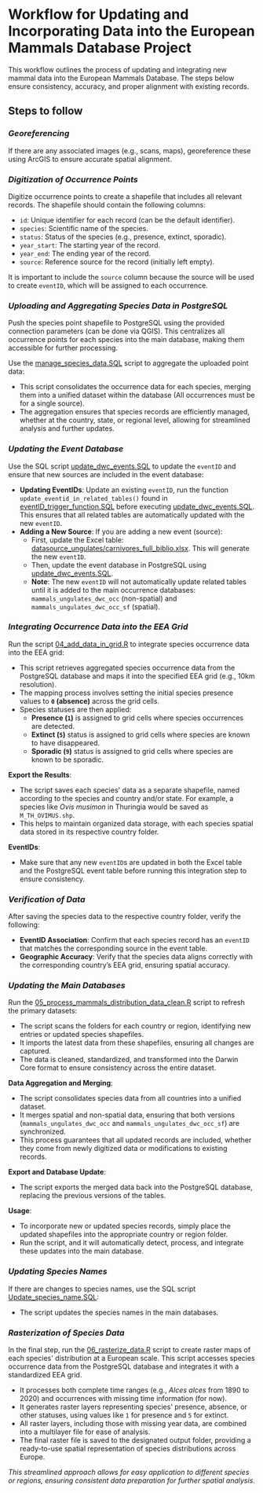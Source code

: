 
# Workflow for Updating and Incorporating Data into the European Mammals Database Project

This workflow outlines the process of updating and integrating new mammal data into the European Mammals Database. The steps below ensure consistency, accuracy, and proper alignment with existing records.

## **Steps to follow**

### *Georeferencing*

If there are any associated images (e.g., scans, maps), georeference these using ArcGIS to ensure accurate spatial alignment.

### *Digitization of Occurrence Points*

Digitize occurrence points to create a shapefile that includes all relevant records. The shapefile should contain the following columns:
- `id`: Unique identifier for each record (can be the default identifier).
- `species`: Scientific name of the species.
- `status`: Status of the species (e.g., presence, extinct, sporadic).
- `year_start`: The starting year of the record.
- `year_end`: The ending year of the record.
- `source`: Reference source for the record (initially left empty).

It is important to include the `source` column because the source will be used to create `eventID`, which will be assigned to each occurrence.

### *Uploading and Aggregating Species Data in PostgreSQL*

Push the species point shapefile to PostgreSQL using the provided connection parameters (can be done via QGIS). This centralizes all occurrence points for each species into the main database, making them accessible for further processing.

Use the [manage_species_data.SQL](code/SQL/manage_species_data.sql) script to aggregate the uploaded point data:
- This script consolidates the occurrence data for each species, merging them into a unified dataset within the database (All occurrences must be for a single source).
- The aggregation ensures that species records are efficiently managed, whether at the country, state, or regional level, allowing for streamlined analysis and further updates.

### *Updating the Event Database*

Use the SQL script [update_dwc_events.SQL](code/SQL/update_dwc_events.sql) to update the `eventID` and ensure that new sources are included in the event database:
- **Updating EventIDs**: Update an existing `eventID`, run the function `update_eventid_in_related_tables()` found in [eventID_trigger_function.SQL](code/SQL/eventId_trigger_function.sql) before executing [update_dwc_events.SQL](code/SQL/update_dwc_events.sql). This ensures that all related tables are automatically updated with the new `eventID`.
- **Adding a New Source**: If you are adding a new event (source):
  - First, update the Excel table: [datasource_ungulates/carnivores_full_biblio.xlsx](data/csv/datasources_ungulates_full_biblio.xlsx). This will generate the new `eventID`.
  - Then, update the event database in PostgreSQL using [update_dwc_events.SQL](code/SQL/update_dwc_events.sql).
  - **Note**: The new `eventID` will not automatically update related tables until it is added to the main occurrence databases: `mammals_ungulates_dwc_occ` (non-spatial) and `mammals_ungulates_dwc_occ_sf` (spatial).

### *Integrating Occurrence Data into the EEA Grid*

Run the script [04_add_data_in_grid.R](code/04_add_data_in_grid.R) to integrate species occurrence data into the EEA grid:
- This script retrieves aggregated species occurrence data from the PostgreSQL database and maps it into the specified EEA grid (e.g., 10km resolution).
- The mapping process involves setting the initial species presence values to **`0` (absence)** across the grid cells.
- Species statuses are then applied:
  - **Presence (`1`)** is assigned to grid cells where species occurrences are detected.
  - **Extinct (`5`)** status is assigned to grid cells where species are known to have disappeared.
  - **Sporadic (`9`)** status is assigned to grid cells where species are known to be sporadic.

**Export the Results**:
- The script saves each species' data as a separate shapefile, named according to the species and country and/or state. For example, a species like *Ovis musimon* in Thuringia would be saved as `M_TH_OVIMUS.shp`.
- This helps to maintain organized data storage, with each species spatial data stored in its respective country folder.

**EventIDs**:
- Make sure that any new `eventID`s are updated in both the Excel table and the PostgreSQL event table before running this integration step to ensure consistency.

### *Verification of Data*

After saving the species data to the respective country folder, verify the following:
- **EventID Association**: Confirm that each species record has an `eventID` that matches the corresponding source in the event table.
- **Geographic Accuracy**: Verify that the species data aligns correctly with the corresponding country’s EEA grid, ensuring spatial accuracy.

### *Updating the Main Databases*

Run the [05_process_mammals_distribution_data_clean.R](code/05_process_mammals_distribution_data_clean.R) script to refresh the primary datasets:
- The script scans the folders for each country or region, identifying new entries or updated species shapefiles.
- It imports the latest data from these shapefiles, ensuring all changes are captured.
- The data is cleaned, standardized, and transformed into the Darwin Core format to ensure consistency across the entire dataset.

**Data Aggregation and Merging**:
- The script consolidates species data from all countries into a unified dataset.
- It merges spatial and non-spatial data, ensuring that both versions (`mammals_ungulates_dwc_occ` and `mammals_ungulates_dwc_occ_sf`) are synchronized.
- This process guarantees that all updated records are included, whether they come from newly digitized data or modifications to existing records.

**Export and Database Update**:
- The script exports the merged data back into the PostgreSQL database, replacing the previous versions of the tables.

**Usage**:
- To incorporate new or updated species records, simply place the updated shapefiles into the appropriate country or region folder.
- Run the script, and it will automatically detect, process, and integrate these updates into the main database.

### *Updating Species Names*

If there are changes to species names, use the SQL script [Update_species_name.SQL](code/SQL/update_species_names.sql):
- The script updates the species names in the main databases.

### *Rasterization of Species Data*

In the final step, run the [06_rasterize_data.R](code/06_rasterize_data.R) script to create raster maps of each species' distribution at a European scale. This script accesses species occurrence data from the PostgreSQL database and integrates it with a standardized EEA grid.

- It processes both complete time ranges (e.g., *Alces alces* from 1890 to 2020) and occurrences with missing time information (for now).
- It generates raster layers representing species' presence, absence, or other statuses, using values like `1` for presence and `5` for extinct.
- All raster layers, including those with missing year data, are combined into a multilayer file for ease of analysis.
- The final raster file is saved to the designated output folder, providing a ready-to-use spatial representation of species distributions across Europe.


*This streamlined approach allows for easy application to different species or regions, ensuring consistent data preparation for further spatial analysis*.
